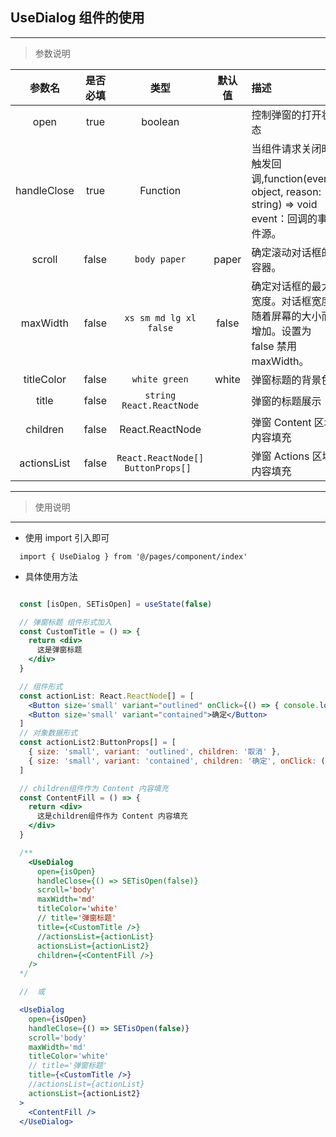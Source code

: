 ## UseDialog 组件的使用

---   

> 参数说明

|   参数名    | 是否必填 |                类型                |  默认值 | 描述                                                                                           |
| :---------: | :------: | :--------------------------------: | :----: | :--------------------------------------------------------------------------------------------- |
|    open     |   true   |              boolean               |        | 控制弹窗的打开状态                                                                             |
| handleClose |   true   |              Function              |        | 当组件请求关闭时触发回调,function(event: object, reason: string) => void event：回调的事件源。 |
|   scroll    |  false   |            `body paper`            | paper  | 确定滚动对话框的容器。                                                                         |
|  maxWidth   |  false   |       `xs sm md lg xl false`       | false | 确定对话框的最大宽度。对话框宽度随着屏幕的大小而增加。设置为 false 禁用 maxWidth。             |
| titleColor  |  false   |           `white green`            | white  | 弹窗标题的背景色                                                                               |
|    title    |  false   |      `string React.ReactNode`      |      | 弹窗的标题展示                                                                                 |
|  children   |  false   |          React.ReactNode           |      | 弹窗 Content 区域内容填充                                                                      |
| actionsList |  false   | `React.ReactNode[] ButtonProps[] ` |      | 弹窗 Actions 区域内容填充                                                                      |
---   



> 使用说明 
---

* 使用 import 引入即可
```
  import { UseDialog } from '@/pages/component/index'
```

* 具体使用方法
``` jsx

  const [isOpen, SETisOpen] = useState(false)

  // 弹窗标题 组件形式加入
  const CustomTitle = () => {
    return <div>
      这是弹窗标题
    </div>
  }

  // 组件形式
  const actionList: React.ReactNode[] = [
    <Button size='small' variant="outlined" onClick={() => { console.log('取消');SETisOpen(false)} }>取消</Button>,
    <Button size='small' variant="contained">确定</Button>
  ]
  // 对象数据形式
  const actionList2:ButtonProps[] = [
    { size: 'small', variant: 'outlined', children: '取消' },
    { size: 'small', variant: 'contained', children: '确定', onClick: () => {console.log('确定'); SETisOpen(false)} },
  ]

  // children组件作为 Content 内容填充
  const ContentFill = () => {
    return <div>
      这是children组件作为 Content 内容填充
    </div>
  }

  /** 
    <UseDialog 
      open={isOpen} 
      handleClose={() => SETisOpen(false)}
      scroll='body'
      maxWidth='md'
      titleColor='white'
      // title='弹窗标题'
      title={<CustomTitle />}
      //actionsList={actionList}
      actionsList={actionList2}
      children={<ContentFill />}
    />
  */

  //  或

  <UseDialog 
    open={isOpen} 
    handleClose={() => SETisOpen(false)}
    scroll='body'
    maxWidth='md'
    titleColor='white'
    // title='弹窗标题'
    title={<CustomTitle />}
    //actionsList={actionList}
    actionsList={actionList2}
  >
    <ContentFill />
  </UseDialog>

```